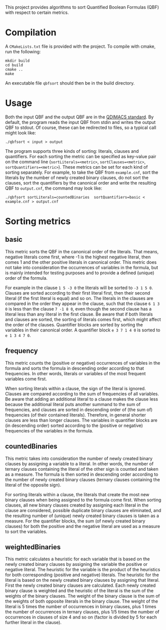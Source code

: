 This project provides algorithms to sort Quantified Boolean Formulas (QBF) with respect to certain metrics. 

# Compilation

A `CMakeLists.txt` file is provided with the project. To compile with cmake, run the following:
```
mkdir build
cd build
cmake ..
make
```
An executable file `qbfsort` should then be in the build directory.

# Usage

Both the input QBF and the output QBF are in the [QDIMACS standard](https://www.qbflib.org/qdimacs.html). By default, the program reads the input QBF from stdin and writes the output QBF to stdout. Of course, these can be redirected to files, so a typical call might look like:
```
./qbfsort < input > output
```

The program supports three kinds of sorting: literals, clauses and quantifiers. For each sorting the metric can be specified as key-value pair on the command line (`sortLiterals=<metric>`, `sortClauses=<metric>`, `sortQuantifiers=<metric>`). These metrics can be set for each kind of sorting separately. For example, to take the QBF from `example.cnf`, sort the literals by the number of newly created binary clauses, do not sort the clauses, sort the quantifiers by the canonical order and write the resulting QBF to `output.cnf`, the command may look like:
```
./qbfsort sortLiterals=countedBinaries  sortQuantifiers=basic < example.cnf > output.cnf
```

# Sorting metrics

## basic

This metric sorts the QBF in the canonical order of the literals. That means, negative literals come first, where -1 is the highest negative literal, then comes 1 and the other positive literals in canonical order. This metric does not take into consideration the occurrences of variables in the formula, but is mainly intended for testing purposes and to provide a defined (unique) order of the formula.

For example in the clause `1 5 -3 0` the literals will be sorted to `-3 1 5 0`. Clauses are sorted according to their first literal first, then their second literal (if the first literal is equal) and so on. The literals in the clauses are compared in the order they appear in the clause, such that the clause `6 1 3 0` is less than the clause `7 -1 8 0`, even though the second clause has a literal less than any literal in the first clause. Be aware that if both literals and clauses are sorted, the sorting of literals comes first, which might affect the order of the clauses. Quantifier blocks are sorted by sorting the variables in their canonical order. A quantifier block `e 3 7 1 4 0` is sorted to `e 1 3 4 7 0`.

## frequency

This metric counts the (positive or negative) occurrences of variables in the formula and sorts the formula in descending order according to that frequencies. In other words, literals or variables of the most frequent variables come first.

When sorting literals within a clause, the sign of the literal is ignored. Clauses are compared according to the sum of frequencies of all variables. Be aware that adding an additional literal to a clause makes the clause less because the additional literal puts another summand to the sum of frequencies, and clauses are sorted in descending order of (the sum of) frequencies (of their contained literals). Therefore, in general shorter clauses are less than longer clauses. The variables in quantifier blocks are (in descending order) sorted according to the (positive or negative) frequencies of the variables in the formula.

## countedBinaries

This metric takes into consideration the number of newly created binary clauses by assigning a variable to a literal. In other words, the number of ternary clauses containing the literal of the other sign is counted and taken as a measure. The formula is then sorted in descending order according to the number of newly created binary clauses (ternary clauses containing the literal of the opposite sign).

For sorting literals within a clause, the literals that create the most new binary clauses when being assigned to the formula come first. When sorting clauses, all new binary clauses created by assigning each literal in the clause are considered, possible duplicate binary clauses are eliminated, and the resulting number of (unique) newly created binary clauses is taken as a measure. For the quantifier blocks, the sum (of newly created binary clauses) for both the positive and the negative literal are used as a measure to sort the variables.

## weightedBinaries

This metric calculates a heuristic for each variable that is based on the newly created binary clauses by assigning the variable the positive or negative literal. The heuristic for the variable is the product of the heuristics for both corresponding (positive and negative) literals. The heuristic for the literal is based on the newly created binary clauses by assigning that literal. First the newly created binary clauses are calculated. Each newly created binary clause is weighted and the heuristic of the literal is the sum of the weights of the binary clauses. The weight of the binary clause is the sum of the weights of both opposite literals in the binary clause. The weight of the literal is 5 times the number of occurrences in binary clauses, plus 1 times the number of occurrences in ternary clauses, plus 1/5 times the number of occurrences in clauses of size 4 and so on (factor is divided by 5 for each further literal in the clause).
